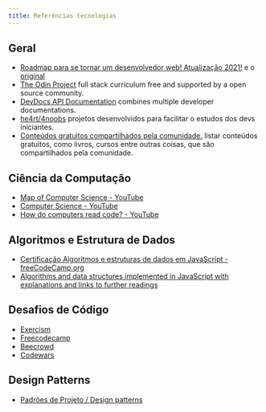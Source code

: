 ```yaml
---
title: Referências tecnologias
---
```


## Geral
- [Roadmap para se tornar um desenvolvedor web! Atualização 2021!](https://github.com/hideraldus13/roadmap-do-desenvolvedor-web) e o [original](https://roadmap.sh/) 
- [The Odin Project](https://www.theodinproject.com/) full stack curriculum free and supported by a open source community. 
- [DevDocs API Documentation](https://devdocs.io/) combines multiple developer documentations. 
- [he4rt/4noobs](https://github.com/he4rt/4noobs) projetos desenvolvidos para facilitar o estudos dos devs iniciantes. 
- [Conteúdos gratuitos compartilhados pela comunidade.](https://github.com/perifacode/conteudo-gratuito) listar conteúdos gratuitos, como livros, cursos entre outras coisas, que são compartilhados pela comunidade. 

## Ciência da Computação
- [Map of Computer Science - YouTube](https://www.youtube.com/watch?v=SzJ46YA\_RaA) 
- [Computer Science - YouTube](https://www.youtube.com/playlist?list=PL8dPuuaLjXtNlUrzyH5r6jN9ulIgZBpdo)
- [How do computers read code? - YouTube](https://www.youtube.com/watch?v=QXjU9qTsYCc)

## Algoritmos e Estrutura de Dados
- [Certificação Algoritmos e estruturas de dados em JavaScript - freeCodeCamp.org](https://www.freecodecamp.org/portuguese/learn/javascript-algorithms-and-data-structures/)
- [Algorithms and data structures implemented in JavaScript with explanations and links to further readings](https://github.com/trekhleb/javascript-algorithms)

## Desafios de Código
- [Exercism](https://exercism.org)
- [Freecodecamp](https://www.freecodecamp.org/portuguese/)
- [Beecrowd](https://www.urionlinejudge.com.br/judge/pt/login)
- [Codewars](https://www.codewars.com/)

## Design Patterns
- [Padrões de Projeto / Design patterns](https://refactoring.guru/pt-br/design-patterns)
